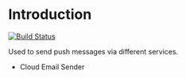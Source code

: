 # Introduction 

[![Build Status](https://automatica-core.visualstudio.com/automatica/_apis/build/status/Plugins/Logics/P3.Logic.Messenger?branchName=develop)](https://automatica-core.visualstudio.com/automatica/_build/latest?definitionId=45&branchName=develop)

Used to send push messages via different services.

* Cloud Email Sender